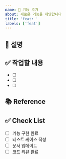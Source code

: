 ```yaml
---
name: 🚀 기능 추가
about: 새로운 기능을 제안합니다
title: 'feat: '
labels: ['feat']
---
```


## 📄 설명

## ✅ 작업할 내용
- [ ] 
- [ ] 
- [ ] 

## 📚 Reference

## ✅ Check List
- [ ] 기능 구현 완료
- [ ] 테스트 케이스 작성
- [ ] 문서 업데이트
- [ ] 코드 리뷰 완료